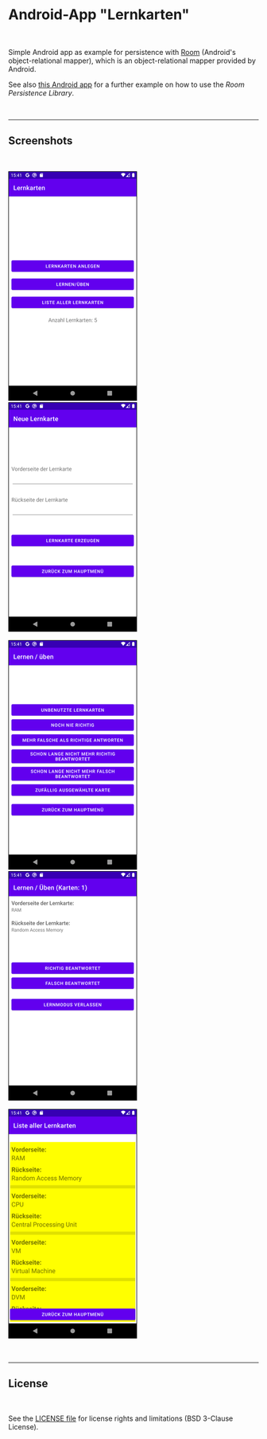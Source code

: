# Android-App "Lernkarten" #

<br>

Simple Android app as example for persistence with [Room](https://developer.android.com/training/data-storage/room/) 
(Android's object-relational mapper), which is an object-relational mapper provided by Android.

See also [this Android app](https://github.com/MDecker-MobileComputing/Android_AbkVerzMitRoom) 
for a further example on how to use the *Room Persistence Library*.

<br>

----

## Screenshots ##

<br>

![Screenshot 1](screenshot_1.png) &nbsp; ![Screenshot 2](screenshot_2.png)

![Screenshot 3](screenshot_3.png) &nbsp; ![Screenshot 4](screenshot_4.png)

![Screenshot 5](screenshot_5.png)

<br>

----

## License ##

<br>

See the [LICENSE file](LICENSE.md) for license rights and limitations (BSD 3-Clause License).

<br>
